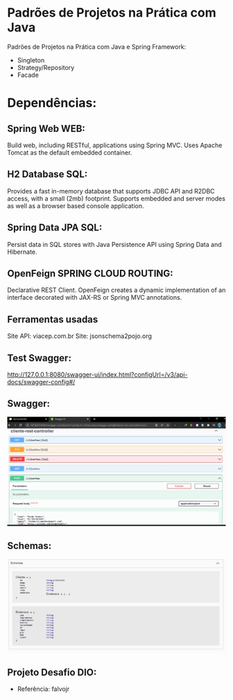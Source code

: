 # Padrões de Projetos na Prática com Java

Padrões de Projetos na Prática com Java e Spring Framework:
- Singleton
- Strategy/Repository
- Facade

# Dependências:

## Spring Web WEB:
Build web, including RESTful, applications using Spring MVC. Uses Apache Tomcat as the default embedded container.

## H2 Database SQL:
Provides a fast in-memory database that supports JDBC API and R2DBC access, with a small (2mb) footprint. Supports embedded and server modes as well as a browser based console application.

## Spring Data JPA SQL:
Persist data in SQL stores with Java Persistence API using Spring Data and Hibernate.

## OpenFeign SPRING CLOUD ROUTING:
Declarative REST Client. OpenFeign creates a dynamic implementation of an interface decorated with JAX-RS or Spring MVC annotations.

## Ferramentas usadas
Site API: viacep.com.br
Site: jsonschema2pojo.org

## Test Swagger:

http://127.0.0.1:8080/swagger-ui/index.html?configUrl=/v3/api-docs/swagger-config#/

## Swagger:
<img src="https://github.com/DalmoMendes/ppjava/blob/master/swagger-dalmo.jpg">

## Schemas:
<img src="https://github.com/DalmoMendes/ppjava/blob/master/swagger-dalmo-schemas.jpg">

## Projeto Desafio DIO:
- Referência: falvojr

